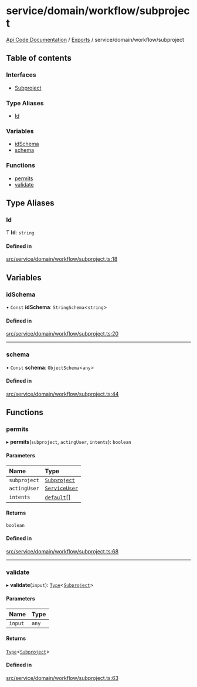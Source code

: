 # service/domain/workflow/subproject
 
[Api Code Documentation](../README.md) / [Exports](../modules.md) / service/domain/workflow/subproject

## Table of contents

### Interfaces

- [Subproject](../interfaces/service_domain_workflow_subproject.Subproject.md)

### Type Aliases

- [Id](service_domain_workflow_subproject.md#id)

### Variables

- [idSchema](service_domain_workflow_subproject.md#idschema)
- [schema](service_domain_workflow_subproject.md#schema)

### Functions

- [permits](service_domain_workflow_subproject.md#permits)
- [validate](service_domain_workflow_subproject.md#validate)

## Type Aliases

### Id

Ƭ **Id**: `string`

#### Defined in

[src/service/domain/workflow/subproject.ts:18](https://github.com/openkfw/TruBudget/blob/90402cb/api/src/service/domain/workflow/subproject.ts#L18)

## Variables

### idSchema

• `Const` **idSchema**: `StringSchema`\<`string`\>

#### Defined in

[src/service/domain/workflow/subproject.ts:20](https://github.com/openkfw/TruBudget/blob/90402cb/api/src/service/domain/workflow/subproject.ts#L20)

___

### schema

• `Const` **schema**: `ObjectSchema`\<`any`\>

#### Defined in

[src/service/domain/workflow/subproject.ts:44](https://github.com/openkfw/TruBudget/blob/90402cb/api/src/service/domain/workflow/subproject.ts#L44)

## Functions

### permits

▸ **permits**(`subproject`, `actingUser`, `intents`): `boolean`

#### Parameters

| Name | Type |
| :------ | :------ |
| `subproject` | [`Subproject`](../interfaces/service_domain_workflow_subproject.Subproject.md) |
| `actingUser` | [`ServiceUser`](../interfaces/service_domain_organization_service_user.ServiceUser.md) |
| `intents` | [`default`](authz_intents.md#default)[] |

#### Returns

`boolean`

#### Defined in

[src/service/domain/workflow/subproject.ts:68](https://github.com/openkfw/TruBudget/blob/90402cb/api/src/service/domain/workflow/subproject.ts#L68)

___

### validate

▸ **validate**(`input`): [`Type`](result.md#type)\<[`Subproject`](../interfaces/service_domain_workflow_subproject.Subproject.md)\>

#### Parameters

| Name | Type |
| :------ | :------ |
| `input` | `any` |

#### Returns

[`Type`](result.md#type)\<[`Subproject`](../interfaces/service_domain_workflow_subproject.Subproject.md)\>

#### Defined in

[src/service/domain/workflow/subproject.ts:63](https://github.com/openkfw/TruBudget/blob/90402cb/api/src/service/domain/workflow/subproject.ts#L63)
